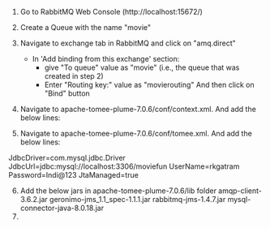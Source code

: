 1. Go to RabbitMQ Web Console (http://localhost:15672/)
2. Create a Queue with the name "movie"
3. Navigate to exchange tab in RabbitMQ and click on "amq.direct"

   - In 'Add binding from this exchange' section:
     - give "To queue" value as "movie" (i.e., the queue that was created in step 2)
     - Enter "Routing key:" value as "movierouting"
       And then click on "Bind" button

4. Navigate to apache-tomee-plume-7.0.6/conf/context.xml. And add the below lines:

   <Resource id="ResourceRef_125180" name="jms/movieManagemenCF" auth="Container" type="javax.jms.ConnectionFactory" 
         factory="com.rabbitmq.jms.admin.RMQObjectFactory" 
        username="guest" 
        password="guest" 
     virtualHost="/" 
            host="localhost"/>

   <Resource id="ResourceRef_125181" name="jms/movieManagementQueue" auth="Container" type="javax.jms.Queue"
           factory="com.rabbitmq.jms.admin.RMQObjectFactory"
   destinationName="myQueue"
              amqp="true"
     amqpQueueName="movie"
     amqpExchangeName="amq.direct"
     amqpRoutingKey="movierouting"/>

5. Navigate to apache-tomee-plume-7.0.6/conf/tomee.xml. And add the below lines:

  <Resource id="movieDatabase" type="javax.sql.DataSource">
         JdbcDriver=com.mysql.jdbc.Driver
         JdbcUrl=jdbc:mysql://localhost:3306/moviefun
         UserName=rkgatram
         Password=Indi@123
         JtaManaged=true
  </Resource>

6.  Add the below jars in apache-tomee-plume-7.0.6/lib folder
    amqp-client-3.6.2.jar
    geronimo-jms_1.1_spec-1.1.1.jar
    rabbitmq-jms-1.4.7.jar
    mysql-connector-java-8.0.18.jar
7.
